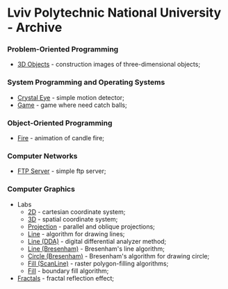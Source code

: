 # Lviv Polytechnic National University - Archive

### Problem-Oriented Programming

- [3D Objects](Problem-Oriented_Programming/3D_Objects) - construction images of three-dimensional objects;

### System Programming and Operating Systems

- [Crystal Eye](System_Programming_and_Operating_Systems/Crystal-Eye) - simple motion detector;
- [Game](System_Programming_and_Operating_Systems/Game) - game where need catch balls;

### Object-Oriented Programming

- [Fire](Object-Oriented_Programming/Fire) - animation of candle fire;

### Computer Networks

- [FTP Server](Computer_Networks/FTP_Server) - simple ftp server;

### Computer Graphics

- Labs
    - [2D](Computer_Graphics/1_2D) - cartesian coordinate system;
    - [3D](Computer_Graphics/2_3D) - spatial coordinate system;
    - [Projection](Computer_Graphics/3_Projection) - parallel and oblique projections;
    - [Line](Computer_Graphics/4_Line) - algorithm for drawing lines;
    - [Line (DDA)](Computer_Graphics/5_Line_(DDA)) - digital differential analyzer method;
    - [Line (Bresenham)](Computer_Graphics/6_Line_(Bresenham)) - Bresenham's line algorithm;
    - [Circle (Bresenham)](Computer_Graphics/7_Circle_(Bresenham)) - Bresenham's algorithm for drawing circle;
    - [Fill (ScanLine)](Computer_Graphics/8_Fill_(ScanLine)) - raster polygon-filling algorithms;
    - [Fill](Computer_Graphics/9_Fill) - boundary fill algorithm;
- [Fractals](Computer_Graphics/Fractals) - fractal reflection effect;

